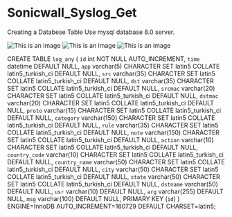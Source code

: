 # Sonicwall_Syslog_Get

Creating a Databese Table
Use mysql database 8.0 server.

![This is an image](https://github.com/maxoptix/Sonicwall_Syslog_Get/releases/download/untagged-066623e0df2d4f4c1d36/s1.jpg)
![This is an image](https://github.com/maxoptix/Sonicwall_Syslog_Get/releases/download/untagged-066623e0df2d4f4c1d36/s2.jpg)
![This is an image](https://github.com/maxoptix/Sonicwall_Syslog_Get/releases/download/untagged-066623e0df2d4f4c1d36/s3.jpg)


CREATE TABLE `log_any` (
  `id` int NOT NULL AUTO_INCREMENT,
  `time` datetime DEFAULT NULL,
  `app` varchar(5) CHARACTER SET latin5 COLLATE latin5_turkish_ci DEFAULT NULL,
  `src` varchar(35) CHARACTER SET latin5 COLLATE latin5_turkish_ci DEFAULT NULL,
  `dst` varchar(35) CHARACTER SET latin5 COLLATE latin5_turkish_ci DEFAULT NULL,
  `srcmac` varchar(20) CHARACTER SET latin5 COLLATE latin5_turkish_ci DEFAULT NULL,
  `dstmac` varchar(20) CHARACTER SET latin5 COLLATE latin5_turkish_ci DEFAULT NULL,
  `proto` varchar(15) CHARACTER SET latin5 COLLATE latin5_turkish_ci DEFAULT NULL,
  `category` varchar(150) CHARACTER SET latin5 COLLATE latin5_turkish_ci DEFAULT NULL,
  `rule` varchar(35) CHARACTER SET latin5 COLLATE latin5_turkish_ci DEFAULT NULL,
  `note` varchar(150) CHARACTER SET latin5 COLLATE latin5_turkish_ci DEFAULT NULL,
  `action` varchar(10) CHARACTER SET latin5 COLLATE latin5_turkish_ci DEFAULT NULL,
  `country_code` varchar(10) CHARACTER SET latin5 COLLATE latin5_turkish_ci DEFAULT NULL,
  `country_name` varchar(50) CHARACTER SET latin5 COLLATE latin5_turkish_ci DEFAULT NULL,
  `city` varchar(50) CHARACTER SET latin5 COLLATE latin5_turkish_ci DEFAULT NULL,
  `state` varchar(50) CHARACTER SET latin5 COLLATE latin5_turkish_ci DEFAULT NULL,
  `dstname` varchar(50) DEFAULT NULL,
  `usr` varchar(10) DEFAULT NULL,
  `arg` varchar(255) DEFAULT NULL,
  `msg` varchar(100) DEFAULT NULL,
  PRIMARY KEY (`id`)
) ENGINE=InnoDB AUTO_INCREMENT=160729 DEFAULT CHARSET=latin5;
